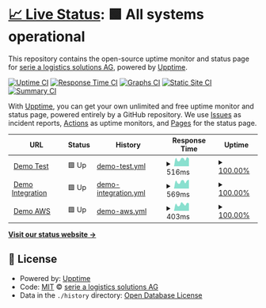 # [📈 Live Status](https://serie-a-logistics-solutions.github.io/upptime_test): <!--live status--> **🟩 All systems operational**

This repository contains the open-source uptime monitor and status page for [serie a logistics solutions AG](https://www.nx3.io/), powered by [Upptime](https://github.com/upptime/upptime).

[![Uptime CI](https://github.com/serie-a-logistics-solutions/upptime_test/workflows/Uptime%20CI/badge.svg)](https://github.com/serie-a-logistics-solutions/upptime_test/actions?query=workflow%3A%22Uptime+CI%22)
[![Response Time CI](https://github.com/serie-a-logistics-solutions/upptime_test/workflows/Response%20Time%20CI/badge.svg)](https://github.com/serie-a-logistics-solutions/upptime_test/actions?query=workflow%3A%22Response+Time+CI%22)
[![Graphs CI](https://github.com/serie-a-logistics-solutions/upptime_test/workflows/Graphs%20CI/badge.svg)](https://github.com/serie-a-logistics-solutions/upptime_test/actions?query=workflow%3A%22Graphs+CI%22)
[![Static Site CI](https://github.com/serie-a-logistics-solutions/upptime_test/workflows/Static%20Site%20CI/badge.svg)](https://github.com/serie-a-logistics-solutions/upptime_test/actions?query=workflow%3A%22Static+Site+CI%22)
[![Summary CI](https://github.com/serie-a-logistics-solutions/upptime_test/workflows/Summary%20CI/badge.svg)](https://github.com/serie-a-logistics-solutions/upptime_test/actions?query=workflow%3A%22Summary+CI%22)

With [Upptime](https://upptime.js.org), you can get your own unlimited and free uptime monitor and status page, powered entirely by a GitHub repository. We use [Issues](https://github.com/serie-a-logistics-solutions/upptime_test/issues) as incident reports, [Actions](https://github.com/serie-a-logistics-solutions/upptime_test/actions) as uptime monitors, and [Pages](https://serie-a-logistics-solutions.github.io/upptime_test) for the status page.

<!--start: status pages-->
<!-- This summary is generated by Upptime (https://github.com/upptime/upptime) -->
<!-- Do not edit this manually, your changes will be overwritten -->
<!-- prettier-ignore -->
| URL | Status | History | Response Time | Uptime |
| --- | ------ | ------- | ------------- | ------ |
| <img alt="" src="https://icons.duckduckgo.com/ip3/transport.test.nx3.io.ico" height="13"> [Demo Test](https://transport.test.nx3.io/rs) | 🟩 Up | [demo-test.yml](https://github.com/serie-a-logistics-solutions/nx3_demo_status/commits/HEAD/history/demo-test.yml) | <details><summary><img alt="Response time graph" src="./graphs/demo-test/response-time-week.png" height="20"> 516ms</summary><br><a href="https://serie-a-logistics-solutions.github.io/nx3_demo_status/history/demo-test"><img alt="Response time 516" src="https://img.shields.io/endpoint?url=https%3A%2F%2Fraw.githubusercontent.com%2Fserie-a-logistics-solutions%2Fnx3_demo_status%2FHEAD%2Fapi%2Fdemo-test%2Fresponse-time.json"></a><br><a href="https://serie-a-logistics-solutions.github.io/nx3_demo_status/history/demo-test"><img alt="24-hour response time 516" src="https://img.shields.io/endpoint?url=https%3A%2F%2Fraw.githubusercontent.com%2Fserie-a-logistics-solutions%2Fnx3_demo_status%2FHEAD%2Fapi%2Fdemo-test%2Fresponse-time-day.json"></a><br><a href="https://serie-a-logistics-solutions.github.io/nx3_demo_status/history/demo-test"><img alt="7-day response time 516" src="https://img.shields.io/endpoint?url=https%3A%2F%2Fraw.githubusercontent.com%2Fserie-a-logistics-solutions%2Fnx3_demo_status%2FHEAD%2Fapi%2Fdemo-test%2Fresponse-time-week.json"></a><br><a href="https://serie-a-logistics-solutions.github.io/nx3_demo_status/history/demo-test"><img alt="30-day response time 516" src="https://img.shields.io/endpoint?url=https%3A%2F%2Fraw.githubusercontent.com%2Fserie-a-logistics-solutions%2Fnx3_demo_status%2FHEAD%2Fapi%2Fdemo-test%2Fresponse-time-month.json"></a><br><a href="https://serie-a-logistics-solutions.github.io/nx3_demo_status/history/demo-test"><img alt="1-year response time 516" src="https://img.shields.io/endpoint?url=https%3A%2F%2Fraw.githubusercontent.com%2Fserie-a-logistics-solutions%2Fnx3_demo_status%2FHEAD%2Fapi%2Fdemo-test%2Fresponse-time-year.json"></a></details> | <details><summary><a href="https://serie-a-logistics-solutions.github.io/nx3_demo_status/history/demo-test">100.00%</a></summary><a href="https://serie-a-logistics-solutions.github.io/nx3_demo_status/history/demo-test"><img alt="All-time uptime 100.00%" src="https://img.shields.io/endpoint?url=https%3A%2F%2Fraw.githubusercontent.com%2Fserie-a-logistics-solutions%2Fnx3_demo_status%2FHEAD%2Fapi%2Fdemo-test%2Fuptime.json"></a><br><a href="https://serie-a-logistics-solutions.github.io/nx3_demo_status/history/demo-test"><img alt="24-hour uptime 100.00%" src="https://img.shields.io/endpoint?url=https%3A%2F%2Fraw.githubusercontent.com%2Fserie-a-logistics-solutions%2Fnx3_demo_status%2FHEAD%2Fapi%2Fdemo-test%2Fuptime-day.json"></a><br><a href="https://serie-a-logistics-solutions.github.io/nx3_demo_status/history/demo-test"><img alt="7-day uptime 100.00%" src="https://img.shields.io/endpoint?url=https%3A%2F%2Fraw.githubusercontent.com%2Fserie-a-logistics-solutions%2Fnx3_demo_status%2FHEAD%2Fapi%2Fdemo-test%2Fuptime-week.json"></a><br><a href="https://serie-a-logistics-solutions.github.io/nx3_demo_status/history/demo-test"><img alt="30-day uptime 100.00%" src="https://img.shields.io/endpoint?url=https%3A%2F%2Fraw.githubusercontent.com%2Fserie-a-logistics-solutions%2Fnx3_demo_status%2FHEAD%2Fapi%2Fdemo-test%2Fuptime-month.json"></a><br><a href="https://serie-a-logistics-solutions.github.io/nx3_demo_status/history/demo-test"><img alt="1-year uptime 100.00%" src="https://img.shields.io/endpoint?url=https%3A%2F%2Fraw.githubusercontent.com%2Fserie-a-logistics-solutions%2Fnx3_demo_status%2FHEAD%2Fapi%2Fdemo-test%2Fuptime-year.json"></a></details>
| <img alt="" src="https://icons.duckduckgo.com/ip3/transport-integration.nx3.io.ico" height="13"> [Demo Integration](https://transport-integration.nx3.io/rs) | 🟩 Up | [demo-integration.yml](https://github.com/serie-a-logistics-solutions/nx3_demo_status/commits/HEAD/history/demo-integration.yml) | <details><summary><img alt="Response time graph" src="./graphs/demo-integration/response-time-week.png" height="20"> 569ms</summary><br><a href="https://serie-a-logistics-solutions.github.io/nx3_demo_status/history/demo-integration"><img alt="Response time 569" src="https://img.shields.io/endpoint?url=https%3A%2F%2Fraw.githubusercontent.com%2Fserie-a-logistics-solutions%2Fnx3_demo_status%2FHEAD%2Fapi%2Fdemo-integration%2Fresponse-time.json"></a><br><a href="https://serie-a-logistics-solutions.github.io/nx3_demo_status/history/demo-integration"><img alt="24-hour response time 569" src="https://img.shields.io/endpoint?url=https%3A%2F%2Fraw.githubusercontent.com%2Fserie-a-logistics-solutions%2Fnx3_demo_status%2FHEAD%2Fapi%2Fdemo-integration%2Fresponse-time-day.json"></a><br><a href="https://serie-a-logistics-solutions.github.io/nx3_demo_status/history/demo-integration"><img alt="7-day response time 569" src="https://img.shields.io/endpoint?url=https%3A%2F%2Fraw.githubusercontent.com%2Fserie-a-logistics-solutions%2Fnx3_demo_status%2FHEAD%2Fapi%2Fdemo-integration%2Fresponse-time-week.json"></a><br><a href="https://serie-a-logistics-solutions.github.io/nx3_demo_status/history/demo-integration"><img alt="30-day response time 569" src="https://img.shields.io/endpoint?url=https%3A%2F%2Fraw.githubusercontent.com%2Fserie-a-logistics-solutions%2Fnx3_demo_status%2FHEAD%2Fapi%2Fdemo-integration%2Fresponse-time-month.json"></a><br><a href="https://serie-a-logistics-solutions.github.io/nx3_demo_status/history/demo-integration"><img alt="1-year response time 569" src="https://img.shields.io/endpoint?url=https%3A%2F%2Fraw.githubusercontent.com%2Fserie-a-logistics-solutions%2Fnx3_demo_status%2FHEAD%2Fapi%2Fdemo-integration%2Fresponse-time-year.json"></a></details> | <details><summary><a href="https://serie-a-logistics-solutions.github.io/nx3_demo_status/history/demo-integration">100.00%</a></summary><a href="https://serie-a-logistics-solutions.github.io/nx3_demo_status/history/demo-integration"><img alt="All-time uptime 100.00%" src="https://img.shields.io/endpoint?url=https%3A%2F%2Fraw.githubusercontent.com%2Fserie-a-logistics-solutions%2Fnx3_demo_status%2FHEAD%2Fapi%2Fdemo-integration%2Fuptime.json"></a><br><a href="https://serie-a-logistics-solutions.github.io/nx3_demo_status/history/demo-integration"><img alt="24-hour uptime 100.00%" src="https://img.shields.io/endpoint?url=https%3A%2F%2Fraw.githubusercontent.com%2Fserie-a-logistics-solutions%2Fnx3_demo_status%2FHEAD%2Fapi%2Fdemo-integration%2Fuptime-day.json"></a><br><a href="https://serie-a-logistics-solutions.github.io/nx3_demo_status/history/demo-integration"><img alt="7-day uptime 100.00%" src="https://img.shields.io/endpoint?url=https%3A%2F%2Fraw.githubusercontent.com%2Fserie-a-logistics-solutions%2Fnx3_demo_status%2FHEAD%2Fapi%2Fdemo-integration%2Fuptime-week.json"></a><br><a href="https://serie-a-logistics-solutions.github.io/nx3_demo_status/history/demo-integration"><img alt="30-day uptime 100.00%" src="https://img.shields.io/endpoint?url=https%3A%2F%2Fraw.githubusercontent.com%2Fserie-a-logistics-solutions%2Fnx3_demo_status%2FHEAD%2Fapi%2Fdemo-integration%2Fuptime-month.json"></a><br><a href="https://serie-a-logistics-solutions.github.io/nx3_demo_status/history/demo-integration"><img alt="1-year uptime 100.00%" src="https://img.shields.io/endpoint?url=https%3A%2F%2Fraw.githubusercontent.com%2Fserie-a-logistics-solutions%2Fnx3_demo_status%2FHEAD%2Fapi%2Fdemo-integration%2Fuptime-year.json"></a></details>
| <img alt="" src="https://icons.duckduckgo.com/ip3/transport-demo.on.nx3.cloud.ico" height="13"> [Demo AWS](https://transport-demo.on.nx3.cloud/) | 🟩 Up | [demo-aws.yml](https://github.com/serie-a-logistics-solutions/nx3_demo_status/commits/HEAD/history/demo-aws.yml) | <details><summary><img alt="Response time graph" src="./graphs/demo-aws/response-time-week.png" height="20"> 403ms</summary><br><a href="https://serie-a-logistics-solutions.github.io/nx3_demo_status/history/demo-aws"><img alt="Response time 403" src="https://img.shields.io/endpoint?url=https%3A%2F%2Fraw.githubusercontent.com%2Fserie-a-logistics-solutions%2Fnx3_demo_status%2FHEAD%2Fapi%2Fdemo-aws%2Fresponse-time.json"></a><br><a href="https://serie-a-logistics-solutions.github.io/nx3_demo_status/history/demo-aws"><img alt="24-hour response time 403" src="https://img.shields.io/endpoint?url=https%3A%2F%2Fraw.githubusercontent.com%2Fserie-a-logistics-solutions%2Fnx3_demo_status%2FHEAD%2Fapi%2Fdemo-aws%2Fresponse-time-day.json"></a><br><a href="https://serie-a-logistics-solutions.github.io/nx3_demo_status/history/demo-aws"><img alt="7-day response time 403" src="https://img.shields.io/endpoint?url=https%3A%2F%2Fraw.githubusercontent.com%2Fserie-a-logistics-solutions%2Fnx3_demo_status%2FHEAD%2Fapi%2Fdemo-aws%2Fresponse-time-week.json"></a><br><a href="https://serie-a-logistics-solutions.github.io/nx3_demo_status/history/demo-aws"><img alt="30-day response time 403" src="https://img.shields.io/endpoint?url=https%3A%2F%2Fraw.githubusercontent.com%2Fserie-a-logistics-solutions%2Fnx3_demo_status%2FHEAD%2Fapi%2Fdemo-aws%2Fresponse-time-month.json"></a><br><a href="https://serie-a-logistics-solutions.github.io/nx3_demo_status/history/demo-aws"><img alt="1-year response time 403" src="https://img.shields.io/endpoint?url=https%3A%2F%2Fraw.githubusercontent.com%2Fserie-a-logistics-solutions%2Fnx3_demo_status%2FHEAD%2Fapi%2Fdemo-aws%2Fresponse-time-year.json"></a></details> | <details><summary><a href="https://serie-a-logistics-solutions.github.io/nx3_demo_status/history/demo-aws">100.00%</a></summary><a href="https://serie-a-logistics-solutions.github.io/nx3_demo_status/history/demo-aws"><img alt="All-time uptime 100.00%" src="https://img.shields.io/endpoint?url=https%3A%2F%2Fraw.githubusercontent.com%2Fserie-a-logistics-solutions%2Fnx3_demo_status%2FHEAD%2Fapi%2Fdemo-aws%2Fuptime.json"></a><br><a href="https://serie-a-logistics-solutions.github.io/nx3_demo_status/history/demo-aws"><img alt="24-hour uptime 100.00%" src="https://img.shields.io/endpoint?url=https%3A%2F%2Fraw.githubusercontent.com%2Fserie-a-logistics-solutions%2Fnx3_demo_status%2FHEAD%2Fapi%2Fdemo-aws%2Fuptime-day.json"></a><br><a href="https://serie-a-logistics-solutions.github.io/nx3_demo_status/history/demo-aws"><img alt="7-day uptime 100.00%" src="https://img.shields.io/endpoint?url=https%3A%2F%2Fraw.githubusercontent.com%2Fserie-a-logistics-solutions%2Fnx3_demo_status%2FHEAD%2Fapi%2Fdemo-aws%2Fuptime-week.json"></a><br><a href="https://serie-a-logistics-solutions.github.io/nx3_demo_status/history/demo-aws"><img alt="30-day uptime 100.00%" src="https://img.shields.io/endpoint?url=https%3A%2F%2Fraw.githubusercontent.com%2Fserie-a-logistics-solutions%2Fnx3_demo_status%2FHEAD%2Fapi%2Fdemo-aws%2Fuptime-month.json"></a><br><a href="https://serie-a-logistics-solutions.github.io/nx3_demo_status/history/demo-aws"><img alt="1-year uptime 100.00%" src="https://img.shields.io/endpoint?url=https%3A%2F%2Fraw.githubusercontent.com%2Fserie-a-logistics-solutions%2Fnx3_demo_status%2FHEAD%2Fapi%2Fdemo-aws%2Fuptime-year.json"></a></details>

<!--end: status pages-->

[**Visit our status website →**](https://serie-a-logistics-solutions.github.io/upptime_test)

## 📄 License

- Powered by: [Upptime](https://github.com/upptime/upptime)
- Code: [MIT](./LICENSE) © [serie a logistics solutions AG](https://www.nx3.io/)
- Data in the `./history` directory: [Open Database License](https://opendatacommons.org/licenses/odbl/1-0/)
